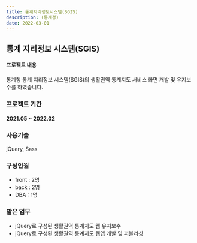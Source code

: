 ```yaml
---
title: 통계지리정보시스템(SGIS)
description: (통계청)
date: 2022-03-01
---
```



## 통계 지리정보 시스템(SGIS) 

#### 프로젝트 내용

통계청 통계 지리정보 시스템(SGIS)의 생활권역 통계지도 서비스 화면 개발 및 유지보수를 하였습니다.

### 프로젝트 기간
#### 2021.05 ~ 2022.02

### 사용기술
jQuery, Sass

### 구성인원
- front : 2명
- back : 2명
- DBA : 1명

### 맡은 업무

- jQuery로 구성된 생활권역 통계지도 웹 유지보수
- jQuery로 구성된 생활권역 통계지도 웹앱 개발 및 퍼블리싱
 
